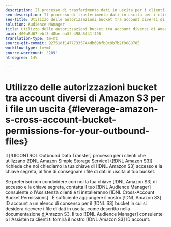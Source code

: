 ```yaml
---
description: Il processo di trasferimento dati in uscita per i clienti che utilizzano Amazon Simple Storage Service (Amazon S3) richiede che venga richiesto il codice di accesso e la chiave segreta Amazon S3, al fine di inviare i file di dati in uscita al bucket.
seo-description: Il processo di trasferimento dati in uscita per i clienti che utilizzano Amazon Simple Storage Service (Amazon S3) richiede che venga richiesto il codice di accesso e la chiave segreta Amazon S3, al fine di inviare i file di dati in uscita al bucket.
seo-title: Utilizzo delle autorizzazioni bucket tra account diversi di Amazon S3 per i file un uscita
solution: Audience Manager
title: Utilizzo delle autorizzazioni bucket tra account diversi di Amazon S3 per i file un uscita
uuid: 400a8d67-ebf3-48be-aa3f-498a5441f498
translation-type: tm+mt
source-git-commit: 92751df14777335744db69bfb0c9b7b2f9088785
workflow-type: tm+mt
source-wordcount: '209'
ht-degree: 14%

---
```



# Utilizzo delle autorizzazioni bucket tra account diversi di Amazon S3 per i file un uscita {#leverage-amazon-s-cross-account-bucket-permissions-for-your-outbound-files}

Il [!UICONTROL Outbound Data Transfer] processo per i clienti che utilizzano [!DNL Amazon Simple Storage Service] ([!DNL Amazon S3]) richiede che noi chiediamo la tua chiave di [!DNL Amazon S3] accesso e la chiave segreta, al fine di consegnare i file di dati in uscita al tuo bucket.

Se preferisci non condividere con noi la tua chiave [!DNL Amazon S3] di accesso e la chiave segreta, contatta il tuo [!DNL Audience Manager] consulente o l&#39;Assistenza clienti e ti installeranno [!DNL Cross-Account Bucket Permissions] . È sufficiente aggiungere il nostro [!DNL Amazon S3] ID account a un elenco di consenso per il [!DNL S3] bucket in cui si desidera ricevere i file di dati in uscita, come descritto nella documentazione [di](https://docs.aws.amazon.com/AmazonS3/latest/dev/example-walkthroughs-managing-access-example2.html)Amazon S3. Il tuo [!DNL Audience Manager] consulente o l&#39;Assistenza clienti ti fornirà il nostro [!DNL Amazon S3] ID account.